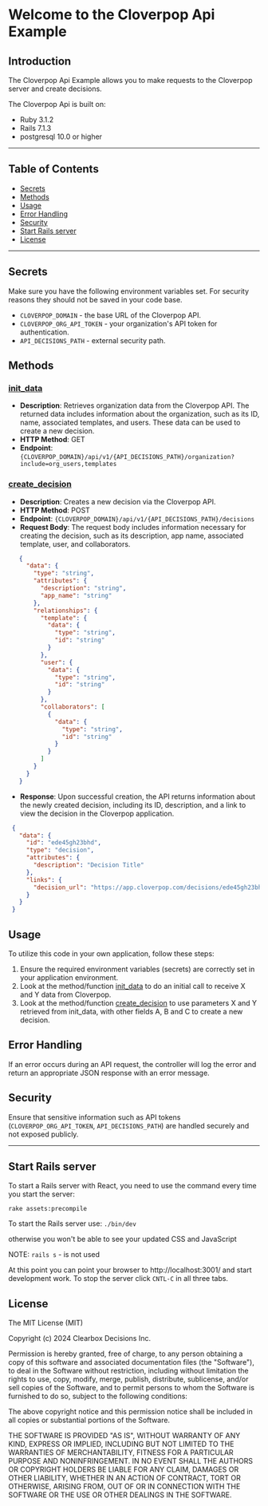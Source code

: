 # Welcome to the Cloverpop Api Example

## Introduction

The Cloverpop Api Example allows you to make requests to the Cloverpop server and create decisions.

The Cloverpop Api is built on:
- Ruby 3.1.2
- Rails 7.1.3
- postgresql 10.0 or higher

---

## Table of Contents
- [Secrets](#secrets)
- [Methods](#methods)
- [Usage](#usage)
- [Error Handling](#error-handling)
- [Security](#security)
- [Start Rails server](#start-rails-server)
- [License](#license)

---

## Secrets
Make sure you have the following environment variables set. For security reasons they should not be saved in your code base.
- `CLOVERPOP_DOMAIN` - the base URL of the Cloverpop API.
- `CLOVERPOP_ORG_API_TOKEN` - your organization's API token for authentication. 
- `API_DECISIONS_PATH` - external security path.

## Methods

### [init_data](https://github.com/wahanegi/cloverpop_api_example/blob/master/app/controllers/pages_controller.rb#L12)
- **Description**: Retrieves organization data from the Cloverpop API.
The returned data includes information about the organization, such as its ID, name, associated templates, and users.
These data can be used to create a new decision.
- **HTTP Method**: GET
- **Endpoint**: `{CLOVERPOP_DOMAIN}/api/v1/{API_DECISIONS_PATH}/organization?include=org_users,templates`

### [create_decision](https://github.com/wahanegi/cloverpop_api_example/blob/master/app/controllers/pages_controller.rb#L16)
- **Description**: Creates a new decision via the Cloverpop API.
- **HTTP Method**: POST
- **Endpoint**: `{CLOVERPOP_DOMAIN}/api/v1/{API_DECISIONS_PATH}/decisions`
- **Request Body**: The request body includes information necessary for creating the decision, such as its description, app name, associated template, user, and collaborators.
 ```json
    {
      "data": {
        "type": "string",
        "attributes": {
          "description": "string",
          "app_name": "string"
        },
        "relationships": {
          "template": {
            "data": {
              "type": "string",
              "id": "string"
            }
          },
          "user": {
            "data": {
              "type": "string",
              "id": "string"
            }
          },
          "collaborators": [
            {
              "data": {
                "type": "string",
                "id": "string"
              }
            }
          ]
        }
      }
    }
 ```
- **Response**: Upon successful creation, the API returns information about the newly created decision, including its ID, description, and a link to view the decision in the Cloverpop application.
 ```json
  {
    "data": {
      "id": "ede45gh23bhd",
      "type": "decision",
      "attributes": {
        "description": "Decision Title"
      },
      "links": {
        "decision_url": "https://app.cloverpop.com/decisions/ede45gh23bhd/tree_viewer"
      }
    }
  }
 ```

## Usage
To utilize this code in your own application, follow these steps:

1. Ensure the required environment variables (secrets) are correctly set in your application environment.
2. Look at the method/function [init_data](https://github.com/wahanegi/cloverpop_api_example/blob/master/app/controllers/pages_controller.rb#L12) to do an initial call to receive X and Y data from Cloverpop.
3. Look at the method/function [create_decision](https://github.com/wahanegi/cloverpop_api_example/blob/master/app/controllers/pages_controller.rb#L16) to use parameters X and Y retrieved from init_data, with other fields A, B and C to create a new decision.

## Error Handling
If an error occurs during an API request, the controller will log the error and return an appropriate JSON response with an error message.

## Security
Ensure that sensitive information such as API tokens (`CLOVERPOP_ORG_API_TOKEN`, `API_DECISIONS_PATH`) are handled securely and not exposed publicly.

---

## Start Rails server

To start a Rails server with React, you need to  use the command every time you start the server:

`rake assets:precompile`

To start the Rails server use: `./bin/dev`

otherwise you won't be able to see your updated CSS and JavaScript

NOTE: `rails s` - is not used

At this point you can point your browser to http://localhost:3001/ and start development work.
To stop the server click `CNTL-C` in all three tabs.

## License

The MIT License (MIT)

Copyright (c) 2024 Clearbox Decisions Inc.

Permission is hereby granted, free of charge, to any person obtaining a copy of this software and associated documentation files (the "Software"), to deal in the Software without restriction, including without limitation the rights to use, copy, modify, merge, publish, distribute, sublicense, and/or sell copies of the Software, and to permit persons to whom the Software is furnished to do so, subject to the following conditions:

The above copyright notice and this permission notice shall be included in all copies or substantial portions of the Software.

THE SOFTWARE IS PROVIDED "AS IS", WITHOUT WARRANTY OF ANY KIND, EXPRESS OR IMPLIED, INCLUDING BUT NOT LIMITED TO THE WARRANTIES OF MERCHANTABILITY, FITNESS FOR A PARTICULAR PURPOSE AND NONINFRINGEMENT. IN NO EVENT SHALL THE AUTHORS OR COPYRIGHT HOLDERS BE LIABLE FOR ANY CLAIM, DAMAGES OR OTHER LIABILITY, WHETHER IN AN ACTION OF CONTRACT, TORT OR OTHERWISE, ARISING FROM, OUT OF OR IN CONNECTION WITH THE SOFTWARE OR THE USE OR OTHER DEALINGS IN THE SOFTWARE.

